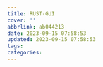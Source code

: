 ```yaml
---
title: RUST-GUI
cover: ''
abbrlink: ab044213
date: 2023-09-15 07:58:53
updated: 2023-09-15 07:58:53
tags:
categories:
---
```

